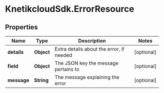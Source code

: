 # KnetikcloudSdk.ErrorResource

## Properties
Name | Type | Description | Notes
------------ | ------------- | ------------- | -------------
**details** | **Object** | Extra details about the error, if needed | [optional] 
**field** | **Object** | The JSON key the message pertains to | [optional] 
**message** | **String** | The message explaining the error | [optional] 


